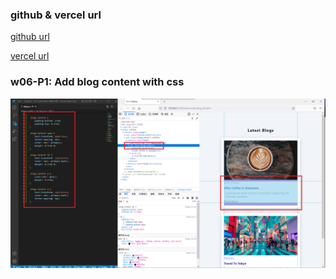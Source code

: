 ### github & vercel url

[github url](https://github.com/409411385/1111-web-demo-409411385)

[vercel url](https://1111-web-demo-409411385-tyqf.vercel.app/)

### w06-P1: Add blog content with css

![](w06-p1.png)
